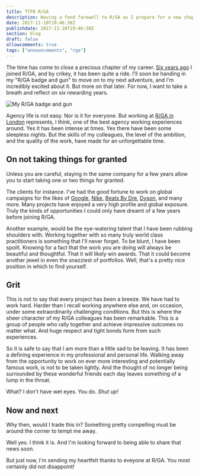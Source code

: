 ```yaml
---
title: TTFN R/GA
description: Waving a fond farewell to R/GA as I prepare for a new chapter
date: 2017-11-10T19:46:38Z
publishdate: 2017-11-10T19:46:38Z
section: blog
draft: false
allowcomments: true
tags: ["announcements", "rga"]
---
```


The time has come to close a precious chapter of my career. [Six years ago](/blog/joining-rga-london/) I joined R/GA, and by crikey, it has been quite a ride. I'll soon be handing in my "R/GA badge and gun" to move on to my next adventure, and I'm incredibly excited about it. But more on that later. For now, I want to take a breath and reflect on six rewarding years.

![My R/GA badge and gun](/images/badge-and-gun.jpg "My R/GA badge and gun")

<!--more-->

Agency life is not easy. Nor is it for everyone. But working at [R/GA in London](https://www.rga.com/offices/london) represents, I think, one of the best agency working experiences around.  Yes it has been intense at times. Yes there have been some sleepless nights. But the skills of my colleagues, the level of the ambition, and the quality of the work, have made for an unforgettable time.


## On not taking things for granted

Unless you are careful, staying in the same company for a few years allow you to start taking one or two things for granted.

The clients for instance. I've had the good fortune to work on global campaigns for the likes of [Google](https://www.rga.com/work/case-studies/google-year-in-search), [Nike](https://www.rga.com/work/case-studies/nike-immortalize-the-moment), [Beats By Dre](https://www.rga.com/work/case-studies/showyourcolor), [Dyson](https://www.dyson.co.uk), and many more. Many projects have enjoyed a very high profile and global exposure. Truly the kinds of opportunities I could only have dreamt of a few years before joining R/GA.

Another example, would be the eye-watering talent that I have been rubbing shoulders with. Working together with so many truly world class practitioners is something that I'll never forget. To be blunt, I have been spoilt. Knowing for a fact that the work you are doing will always be beautiful and thoughtful. That it will likely win awards. That it could become another jewel in even the snazziest of portfolios. Well, that's a pretty nice position in which to find yourself.


## Grit

This is not to say that every project has been a breeze. We have had to work hard. Harder than I recall working anywhere else and, on occasion, under some extraordinarily challenging conditions. But this is where the sheer character of my R/GA colleagues has been remarkable. This is a group of people who rally together and achieve impressive outcomes no matter what. And huge respect and tight bonds form from such experiences.

So it is safe to say that I am more than a little sad to be leaving. It has been a defining experience in my professional and personal life. Walking away from the opportunity to work on ever more interesting and potentially famous work, is not to be taken lightly. And the thought of no longer being surrounded by these wonderful friends each day leaves something of a lump in the throat.

What? I don't have wet eyes. You do. _Shut up!_


## Now and next

Why then, would I trade this in? Something pretty compelling must be around the corner to tempt me away.

Well yes. I think it is. And I'm looking forward to being able to share that news soon.

But just now, I'm sending my heartfelt thanks to eveyone at R/GA. You most certainly did not disappoint!

